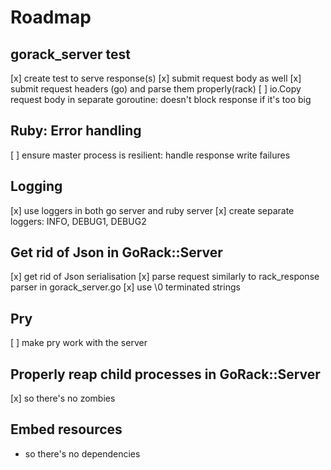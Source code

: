 # Roadmap

## gorack_server test
[x] create test to serve response(s)
[x] submit request body as well
[x] submit request headers (go) and parse them properly(rack)
[ ] io.Copy request body in separate goroutine: doesn't block response if it's too big

## Ruby: Error handling
[ ] ensure master process is resilient: handle response write failures

## Logging
[x] use loggers in both go server and ruby server
[x] create separate loggers: INFO, DEBUG1, DEBUG2

## Get rid of Json in GoRack::Server
[x] get rid of Json serialisation
[x] parse request similarly to rack_response parser in gorack_server.go
[x] use \0 terminated strings

## Pry
[ ] make pry work with the server

## Properly reap child processes in GoRack::Server
[x] so there's no zombies

## Embed resources
- so there's no dependencies


